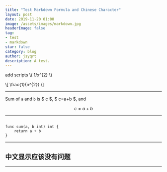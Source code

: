 ```yaml
---
title: "Test Markdown Formula and Chinese Character"
layout: post
date: 2019-11-20 01:00
image: /assets/images/markdown.jpg
headerImage: false
tag:
- test
- markdown
star: false
category: blog
author: jsyqrt
description: A test.
---
```


add scripts \\( 1/x^{2} \\)

\\[ \frac{1}{n^{2}} \\]

---

<span>

Sum of `a` and `b` is $ c $, $ c=a+b $, and

$$
c = a + b
$$

</span>

---

```golang

func sum(a, b int) int {
    return a + b
}

```

---

## 中文显示应该没有问题

---
